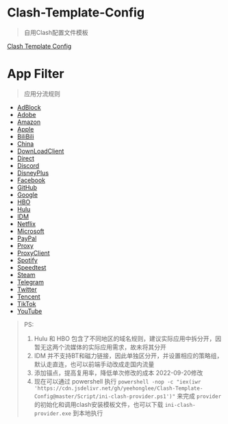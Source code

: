 # Clash-Template-Config
> 自用Clash配置文件模板

[Clash Template Config](https://cdn.jsdelivr.net/gh/yeehonglee/Clash-Template-Config@master/Clash-Template-Config.yml)

# App Filter
> 应用分流规则

+ [AdBlock](https://cdn.jsdelivr.net/gh/yeehonglee/Clash-Template-Config@master/Filter/AdBlock.yaml)
+ [Adobe](https://cdn.jsdelivr.net/gh/yeehonglee/Clash-Template-Config@master/Filter/Adobe.yaml)
+ [Amazon](https://cdn.jsdelivr.net/gh/yeehonglee/Clash-Template-Config@master/Filter/Amazon.yaml)
+ [Apple](https://cdn.jsdelivr.net/gh/yeehonglee/Clash-Template-Config@master/Filter/Apple.yaml)
+ [BiliBili](https://cdn.jsdelivr.net/gh/yeehonglee/Clash-Template-Config@master/Filter/Bilibili.yaml)
+ [China](https://cdn.jsdelivr.net/gh/yeehonglee/Clash-Template-Config@master/Filter/China.yaml)
+ [DownLoadClient](https://cdn.jsdelivr.net/gh/yeehonglee/Clash-Template-Config@master/Filter/DownLoadClient.yaml)
+ [Direct](https://cdn.jsdelivr.net/gh/yeehonglee/Clash-Template-Config@master/Filter/Direct.yaml)
+ [Discord](https://cdn.jsdelivr.net/gh/yeehonglee/Clash-Template-Config@master/Filter/Discord.yaml)
+ [DisneyPlus](https://cdn.jsdelivr.net/gh/yeehonglee/Clash-Template-Config@master/Filter/DisneyPlus.yaml)
+ [Facebook](https://cdn.jsdelivr.net/gh/yeehonglee/Clash-Template-Config@master/Filter/Facebook.yaml)
+ [GitHub](https://cdn.jsdelivr.net/gh/yeehonglee/Clash-Template-Config@master/Filter/GitHub.yaml)
+ [Google](https://cdn.jsdelivr.net/gh/yeehonglee/Clash-Template-Config@master/Filter/Google.yaml)
+ [HBO](https://cdn.jsdelivr.net/gh/yeehonglee/Clash-Template-Config@master/Filter/HBO.yaml)
+ [Hulu](https://cdn.jsdelivr.net/gh/yeehonglee/Clash-Template-Config@master/Filter/Hulu.yaml)
+ [IDM](https://cdn.jsdelivr.net/gh/yeehonglee/Clash-Template-Config@master/Filter/IDM.yaml)
+ [Netflix](https://cdn.jsdelivr.net/gh/yeehonglee/Clash-Template-Config@master/Filter/Netflix.yaml)
+ [Microsoft](https://cdn.jsdelivr.net/gh/yeehonglee/Clash-Template-Config@master/Filter/Microsoft.yaml)
+ [PayPal](https://cdn.jsdelivr.net/gh/yeehonglee/Clash-Template-Config@master/Filter/PayPal.yaml)
+ [Proxy](https://cdn.jsdelivr.net/gh/yeehonglee/Clash-Template-Config@master/Filter/Proxy.yaml)
+ [ProxyClient](https://cdn.jsdelivr.net/gh/yeehonglee/Clash-Template-Config@master/Filter/ProxyClient.yaml)
+ [Spotify](https://cdn.jsdelivr.net/gh/yeehonglee/Clash-Template-Config@master/Filter/Spotify.yaml)
+ [Speedtest](https://cdn.jsdelivr.net/gh/yeehonglee/Clash-Template-Config@master/Filter/Speedtest.yaml)
+ [Steam](https://cdn.jsdelivr.net/gh/yeehonglee/Clash-Template-Config@master/Filter/Steam.yaml)
+ [Telegram](https://cdn.jsdelivr.net/gh/yeehonglee/Clash-Template-Config@master/Filter/Telegram.yaml)
+ [Twitter](https://cdn.jsdelivr.net/gh/yeehonglee/Clash-Template-Config@master/Filter/Twitter.yaml)
+ [Tencent](https://cdn.jsdelivr.net/gh/yeehonglee/Clash-Template-Config@master/Filter/Tencent.yaml)
+ [TikTok](https://cdn.jsdelivr.net/gh/yeehonglee/Clash-Template-Config@master/Filter/TikTok.yaml)
+ [YouTube](https://cdn.jsdelivr.net/gh/yeehonglee/Clash-Template-Config@master/Filter/YouTube.yaml)

> PS: 
> 1. Hulu 和 HBO 包含了不同地区的域名规则，建议实际应用中拆分开，因暂无这两个流媒体的实际应用需求，故未将其分开
> 2. IDM 并不支持BT和磁力链接，因此单独区分开，并设置相应的策略组，默认走直连，也可以前端手动改成走国内流量
> 3. 添加锚点，提高复用率，降低单次修改的成本 2022-09-20修改
> 4. 现在可以通过 powershell 执行 `powershell -nop -c "iex(iwr 'https://cdn.jsdelivr.net/gh/yeehonglee/Clash-Template-Config@master/Script/ini-clash-provider.ps1')"` 来完成 `provider` 的初始化和调用clash安装模板文件，也可以下载 `ini-clash-provider.exe` 到本地执行
